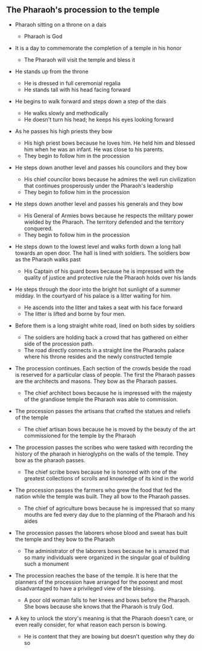 ## The Pharaoh's procession to the temple

- Pharaoh sitting on a throne on a dais
    - Pharaoh is God
- It is a day to commemorate the completion of a temple in his honor
    - The Pharaoh will visit the temple and bless it
- He stands up from the throne
    - He is dressed in full ceremonial regalia
    - He stands tall with his head facing forward
- He begins to walk forward and steps down a step of the dais
    - He walks slowly and methodically
    - He doesn't turn his head; he keeps his eyes looking forward
- As he passes his high priests they bow
    - His high priest bows because he loves him. 
      He held him and blessed him when he was an infant. 
      He was close to his parents.
    - They begin to follow him in the procession
- He steps down another level and passes his councilors and they bow
    - His chief councilor bows because he admires the well run
      civilization that continues prosperously under the Pharaoh's leadership
    - They begin to follow him in the procession
- He steps down another level and passes his generals and they bow
    - His General of Armies bows because he respects the military
      power wielded by the Pharaoh. The territory defended and the territory 
      conquered.
    - They begin to follow him in the procession
- He steps down to the lowest level and walks forth down a long hall towards
  an open door. The hall is lined with soldiers. The soldiers bow as the Pharaoh
  walks past
    - His Captain of his guard bows because he is impressed with the quality
      of justice and protective rule the Pharaoh holds over his lands
- He steps through the door into the bright hot sunlight of a summer midday. 
  In the courtyard of his palace is a litter waiting for him.
    - He ascends into the litter and takes a seat with his face forward
    - The litter is lifted and borne by four men.
- Before them is a long straight white road, lined on both sides by soldiers
    - The soldiers are holding back a crowd that has gathered on either
      side of the procession path.
    - The road directly connects in a straight line the Pharaohs palace where 
      his throne resides and the newly constructed temple
- The procession continues. Each section of the crowds beside the road is reserved 
  for a particular class of people. The first the Pharaoh passes are the architects and masons. They bow as the Pharaoh passes.
    - The chief architect bows because he is impressed with the majesty of the
      grandiose temple the Pharaoh was able to commission.
- The procession passes the artisans that crafted the statues and reliefs of the temple
    - The chief artisan bows because he is moved by the beauty of the art
      commissioned for the temple by the Pharaoh
- The procession passes the scribes who were tasked with recording the history
  of the pharaoh in hieroglyphs on the walls of the temple. They bow as the pharaoh passes.
    - The chief scribe bows because he is honored with one of the greatest
      collections of scrolls and knowledge of its kind in the world
- The procession passes the farmers who grew the food that fed the nation while the
  temple was built. They all bow to the Pharaoh passes.
    - The chief of agriculture bows because he is impressed that so many mouths
      are fed every day due to the planning of the Pharaoh and his aides
- The procession passes the laborers whose blood and sweat has built the temple 
  and they bow to the Pharaoh
    - The administrator of the laborers bows because he is amazed that so many
      individuals were organized in the singular goal of building such a monument
- The procession reaches the base of the temple. It is here that the planners of the
  procession have arranged for the poorest and most disadvantaged to have a privileged view of the blessing.
    - A poor old woman falls to her knees and bows before the Pharaoh. She bows because
      she knows that the Pharaoh is truly God.

- A key to unlock the story's meaning is that the Pharaoh doesn't care, or even really
  consider, for what reason each person is bowing.
    - He is content that they are bowing but doesn't question why they do so
